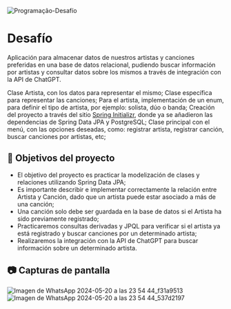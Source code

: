 
![Programação-Desafío](https://github.com/genesysR-dev/2066-desafio-persistiendo-datos-artistas-canciones/assets/91544872/6675312c-06e9-4a44-a869-683c332dcd71)

# Desafío
Aplicación para almacenar datos de nuestros artistas y canciones preferidas en una base de datos relacional, pudiendo buscar información por artistas y consultar datos sobre los mismos a través de integración con la API de ChatGPT.

Clase Artista, con los datos para representar el mismo;
Clase específica para representar las canciones;
Para el artista, implementación de un enum, para definir el tipo de artista, por ejemplo: solista, dúo o banda;
Creación del proyecto a través del sitio [Spring Initializr](https://start.spring.io/), donde ya se añadieron las dependencias de Spring Data JPA y PostgreSQL;
Clase principal con el menú, con las opciones deseadas, como: registrar artista, registrar canción, buscar canciones por artistas, etc;

## 🔨 Objetivos del proyecto

- El objetivo del proyecto es practicar la modelización de clases y relaciones utilizando Spring Data JPA;
- Es importante describir e implementar correctamente la relación entre Artista y Canción, dado que un artista puede estar asociado a más de una canción;
- Una canción solo debe ser guardada en la base de datos si el Artista ha sido previamente registrado;
- Practicaremos consultas derivadas y JPQL para verificar si el artista ya está registrado y buscar canciones por un determinado artista;
- Realizaremos la integración con la API de ChatGPT para buscar información sobre un determinado artista.

## 📷 Capturas de pantalla
![Imagen de WhatsApp 2024-05-20 a las 23 54 44_f31a9513](https://github.com/DavidVF7/Desafio-Java-y-Spring-persistiendo-datos-artistas-y-canciones/assets/103916971/b82a34a3-52c4-4624-8dd5-3283034636a9)
![Imagen de WhatsApp 2024-05-20 a las 23 54 44_537d2197](https://github.com/DavidVF7/Desafio-Java-y-Spring-persistiendo-datos-artistas-y-canciones/assets/103916971/3fcc9f33-62a7-4346-bdd0-70712f0737a3)
